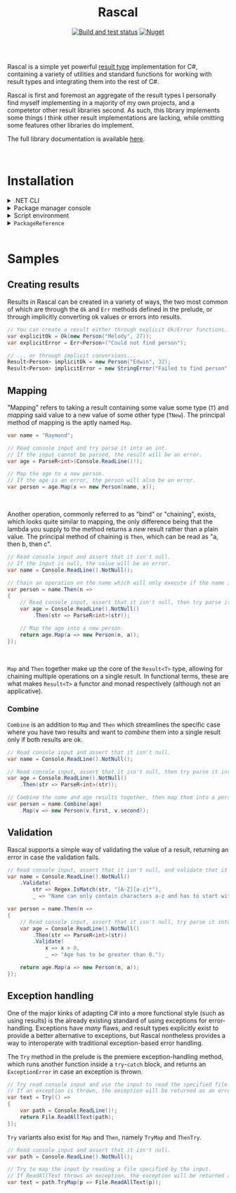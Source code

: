<div align="center">
    <h1>Rascal</h1>
    <a href="https://github.com/thinker227/Rascal/actions/workflows/build-test.yml"><img alt="Build and test status" src="https://img.shields.io/github/actions/workflow/status/thinker227/Rascal/build-test.yml?style=for-the-badge&label=Build%20%26%20Test"></a>
    <a href="https://www.nuget.org/packages/Rascal"><img alt="Nuget" src="https://img.shields.io/nuget/vpre/Rascal?style=for-the-badge&label=Nuget%3A%20Rascal"></a>
</div>

<br></br>

Rascal is a simple yet powerful [result type](https://www.youtube.com/watch?v=srQt1NAHYC0&t=1018s) implementation for C#, containing a variety of utilities and standard functions for working with result types and integrating them into the rest of C#.

Rascal is first and foremost an aggregate of the result types I personally find myself implementing in a majority of my own projects, and a competetor other result libraries second. As such, this library implements some things I think other result implementations are lacking, while omitting some features other libraries do implement.

The full library documentation is available [here](https://thinker227.github.io/Rascal/).

<br/>

# Installation

<details>
<summary>.NET CLI</summary>

Run in a terminal in the root of your project:

```ps1
dotnet add package Rascal --prerelease
```

</details>

<details>
<summary>Package manager console</summary>

Run from the Visual Studio Package Manager console:

```ps1
NuGet\Install-Package Rascal -IncludePrerelease
```

</details>

<details>
<summary>Script environment</summary>

In environments such as [C# REPL](https://github.com/waf/CSharpRepl) or [RoslynPad](https://roslynpad.net), enter:

```cs
#r "nuget: Rascal"
```

If you wish to install a specific version of the package, specify the package version:

```cs
#r "nuget: Rascal, 1.0.1-pre"
```

</details>

<details>
<summary><code>PackageReference</code></summary>

Add under an `ItemGroup` node in your project file:

```xml
<PackageReference Include="Rascal" Version="1.0.1-pre" />
```

Obviously, replace `1.0.1-pre` with the actual package version you want.

</details>

<br/>

# Samples

## Creating results

<!-- Github annoyingly does not allow embedding code snippets from other files in markdown, so this entire section is copy-pasted from ./docs/samples/index.md and the ./samples/ folder. REMEMBER TO UPDATE THIS WHEN EDITING THE CORRESPONDING SAMPLES. -->

Results in Rascal can be created in a variety of ways, the two most common of which are through the `Ok` and `Err` methods defined in the prelude, or through implicitly converting ok values or errors into results.

```cs
// You can create a result either through explicit Ok/Error functions...
var explicitOk = Ok(new Person("Melody", 27));
var explicitError = Err<Person>("Could not find person");

// ... or through implicit conversions...
Result<Person> implicitOk = new Person("Edwin", 32);
Result<Person> implicitError = new StringError("Failed to find person");
```

## Mapping

"Mapping" refers to taking a result containing some value some type (`T`) and *mapping* said value to a new value of some other type (`TNew`). The principal method of mapping is the aptly named `Map`.

```cs
var name = "Raymond";

// Read console input and try parse it into an int.
// If the input cannot be parsed, the result will be an error.
var age = ParseR<int>(Console.ReadLine()!);

// Map the age to a new person.
// If the age is an error, the person will also be an error.
var person = age.Map(x => new Person(name, x));
```

<br/>

Another operation, commonly referred to as "bind" or "chaining", exists, which looks quite similar to mapping, the only difference being that the lambda you supply to the method returns a *new* result rather than a plain value. The principal method of chaining is `Then`, which can be read as "a, then b, then c".

```cs
// Read console input and assert that it isn't null.
// If the input is null, the value will be an error.
var name = Console.ReadLine().NotNull();

// Chain an operation on the name which will only execute if the name is ok.
var person = name.Then(n =>
{
    // Read console input, assert that it isn't null, then try parse it into an int.
    var age = Console.ReadLine().NotNull()
        .Then(str => ParseR<int>(str));

    // Map the age into a new person.
    return age.Map(a => new Person(n, a));
});
```

<br/>

`Map` and `Then` together make up the core of the `Result<T>` type, allowing for chaining multiple operations on a single result. In functional terms, these are what makes `Result<T>` a functor and monad respectively (although not an applicative).

### Combine

`Combine` is an addition to `Map` and `Then` which streamlines the specific case where you have two results and want to *combine* them into a single result only if both results are ok.

```cs
// Read console input and assert that it isn't null.
var name = Console.ReadLine().NotNull();

// Read console input, assert that it isn't null, then try parse it into an int.
var age = Console.ReadLine().NotNull()
    .Then(str => ParseR<int>(str));

// Combine the name and age results together, then map them into a person.
var person = name.Combine(age)
    .Map(v => new Person(v.first, v.second));
```

## Validation

Rascal supports a simple way of validating the value of a result, returning an error in case the validation fails.

```cs
// Read console input, assert that it isn't null, and validate that it matches the regex.
var name = Console.ReadLine().NotNull()
    .Validate(
        str => Regex.IsMatch(str, "[A-Z][a-z]*"),
        _ => "Name can only contain characters a-z and has to start with a capital letter.");

var person = name.Then(n =>
{
    // Read console input, assert that it isn't null, try parse it into an int, then validate that it is greater than 0.
    var age = Console.ReadLine().NotNull()
        .Then(str => ParseR<int>(str))
        .Validate(
            x => x > 0,
            _ => "Age has to be greater than 0.");

    return age.Map(a => new Person(n, a));
});
```

## Exception handling

One of the major kinks of adapting C# into a more functional style (such as using results) is the already existing standard of using exceptions for error-handling. Exceptions have *many* flaws, and result types explicitly exist to provide a better alternative to exceptions, but Rascal nontheless provides a way to interoperate with traditional exception-based error handling.

The `Try` method in the prelude is the premiere exception-handling method, which runs another function inside a `try`-`catch` block, and returns an `ExceptionError` in case an exception is thrown.

```cs
// Try read console input and use the input to read the specified file.
// If an exception is thrown, the exception will be returned as an error.
var text = Try(() =>
{
    var path = Console.ReadLine()!;
    return File.ReadAllText(path);
});
```

`Try` variants also exist for `Map` and `Then`, namely `TryMap` and `ThenTry`.

```cs
// Read console input and assert that it isn't null.
var path = Console.ReadLine().NotNull();

// Try to map the input by reading a file specified by the input.
// If ReadAllText throws an exception, the exception will be returned as an error.
var text = path.TryMap(p => File.ReadAllText(p));
```
